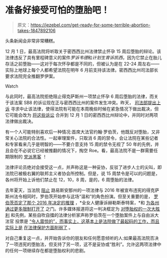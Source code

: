 # 准备好接受可怕的堕胎吧！

> 原文：<https://jezebel.com/get-ready-for-some-terrible-abortion-takes-1847892106>

头条新闻会非常非常糟糕。

12 月 1 日，最高法院将听取关于密西西比州法律禁止怀孕 15 周后堕胎的辩论。该法律违反了具有里程碑意义的案件*罗诉韦德*和*计划生育诉凯西*，因为它禁止在胎儿存活之前堕胎——这对于每次怀孕都是不同的，但被认为是在 22-24 周左右——实际上地球上每个人都希望法院在明年 6 月前支持该法律。密西西比州司法部长要求法院完全推翻罗伊案。

Watch

与此同时，最高法院拒绝阻止得克萨斯州一项禁止怀孕 6 周后堕胎的法律，而关于该法案 SB8 的诉讼现在正与密西西比州的案件发生冲突。昨天， [司法部提出上诉](https://www.nytimes.com/2021/10/18/us/politics/texas-abortion-law-supreme-court.html) 寻求中止该法律，使得法院有可能在本周晚些时候在紧急情况下做出裁决，但它可能会改为 [将这些诉讼](https://twitter.com/steve_vladeck/status/1450206505840660483) 合并到 12 月 1 日的密西西比州辩论中，并同时对两项法律做出裁决。

有一个人可能特别喜欢后一种情况:首席大法官约翰·罗伯茨，他既反对堕胎，又非常关心法院的合法性。一起审理案件，只取消 6 周的禁令，会让法院在某些记者和专家看来几乎是明智的——不要介意支持 15 周的禁令无视了 50 年的先例，并且会在不必说它已经被推翻的情况下，掏空 Roe。看，最高法院不是一群需要任期限制的 [党派黑客](https://www.washingtonpost.com/opinions/2021/09/13/amy-coney-barrett-wants-us-believe-supreme-court-isnt-partisan-good-luck-with-that/) ！

法律评论员绝对会接受这一点，并声称这是一种妥协，反驳了进步人士的尖叫，即法院已被极右翼的联邦主义者协会所控制。但是，说 15 周禁令是可以的问题是，各州将开始上诉他们禁止在 12，10，8 周，是的，6 周堕胎的法律。

去年夏天，当法院 [阻止](https://jezebel.com/supreme-court-strikes-down-restrictive-louisiana-aborti-1844203559) 路易斯安那州的一项法律与 2016 年被宣布违宪的得克萨斯州法令相同时，罗伯茨开始参与这场“温和”的角色扮演。但至关重要的是， [罗伯茨否定了那个 2016 年决定的推理](https://slate.com/news-and-politics/2020/06/john-roberts-abortion-june-medical.html) ，*全女人健康诉赫勒斯泰特案，*和 [为各州通过更多限制打开了](https://rewirenewsgroup.com/ablc/2020/10/20/chief-justice-john-roberts-abortion-time-bomb-goes-off-in-kentucky/) 之门。许多媒体报道将这一判决框定为 [对堕胎权的一次大胜利](https://www.theguardian.com/world/2020/jun/29/abortion-ruling-supreme-court-strikes-down-louisiana-law) 和先例，某些自吹自擂的法律分析家声称罗伯茨在一个堕胎案件上与自由派大法官 投票是 [“令人震惊的”，而事实上，这基本上是法院做了最起码的工作，而且实际上是](https://slate.com/news-and-politics/2020/07/john-roberts-june-medical-abortion-moving-left.html) [在法律保护方面削弱了](https://www.washingtonpost.com/opinions/2020/06/29/problem-with-relying-precedent-protect-abortion-rights/) 。

对自己重复这一点，并开始告诉你的朋友和任何愿意倾听的人:如果最高法院否决了一项违宪的堕胎法，但支持了另一项，这不是妥协或“胜利”。允许这两项法律中的任何一项继续存在都是堕胎权利的悲剧。